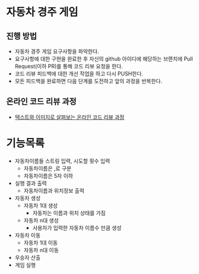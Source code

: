 # 자동차 경주 게임
## 진행 방법
* 자동차 경주 게임 요구사항을 파악한다.
* 요구사항에 대한 구현을 완료한 후 자신의 github 아이디에 해당하는 브랜치에 Pull Request(이하 PR)를 통해 코드 리뷰 요청을 한다.
* 코드 리뷰 피드백에 대한 개선 작업을 하고 다시 PUSH한다.
* 모든 피드백을 완료하면 다음 단계를 도전하고 앞의 과정을 반복한다.

## 온라인 코드 리뷰 과정
* [텍스트와 이미지로 살펴보는 온라인 코드 리뷰 과정](https://github.com/next-step/nextstep-docs/tree/master/codereview)

# 기능목록
* 자동차이름들 스트링 입력, 시도할 횟수 입력
  * 자동차이름은 ,로 구분
  * 자동차이름은 5자 이하
* 실행 결과 출력
  * 자동차이름과 위치정보 출력
* 자동차 생성
  * 자동차 1대 생성
    * 자동차는 이름과 위치 상태를 가짐
  * 자동차 n대 생성
    * 사용자가 입력한 자동차 이름수 만큼 생성
* 자동차 이동
  * 자동차 1대 이동
  * 자동차 n대 이동
* 우승자 산출
* 게임 실행


